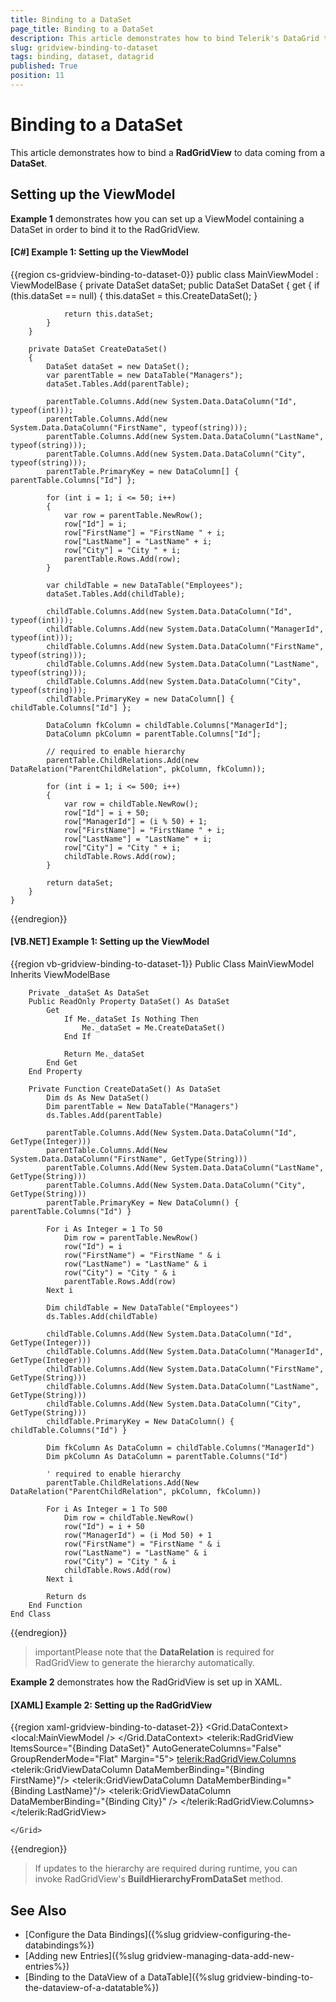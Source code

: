 ```yaml
---
title: Binding to a DataSet
page_title: Binding to a DataSet
description: This article demonstrates how to bind Telerik's DataGrid to a DataSet.
slug: gridview-binding-to-dataset
tags: binding, dataset, datagrid
published: True
position: 11
---
```


# Binding to a DataSet

This article demonstrates how to bind a __RadGridView__ to data coming from a **DataSet**.

## Setting up the ViewModel

__Example 1__ demonstrates how you can set up a ViewModel containing a DataSet in order to bind it to the RadGridView.

#### __[C#] Example 1: Setting up the ViewModel__

{{region cs-gridview-binding-to-dataset-0}}
	public class MainViewModel : ViewModelBase
    {
        private DataSet dataSet;
        public DataSet DataSet
        {
            get
            {
                if (this.dataSet == null)
                {
                    this.dataSet = this.CreateDataSet();
                }

                return this.dataSet;
            }
        }

        private DataSet CreateDataSet()
        {
            DataSet dataSet = new DataSet();
            var parentTable = new DataTable("Managers");
            dataSet.Tables.Add(parentTable);

            parentTable.Columns.Add(new System.Data.DataColumn("Id", typeof(int)));
            parentTable.Columns.Add(new System.Data.DataColumn("FirstName", typeof(string)));
            parentTable.Columns.Add(new System.Data.DataColumn("LastName", typeof(string)));
            parentTable.Columns.Add(new System.Data.DataColumn("City", typeof(string)));
            parentTable.PrimaryKey = new DataColumn[] { parentTable.Columns["Id"] };

            for (int i = 1; i <= 50; i++)
            {
                var row = parentTable.NewRow();
                row["Id"] = i;
                row["FirstName"] = "FirstName " + i;
                row["LastName"] = "LastName" + i;
                row["City"] = "City " + i;
                parentTable.Rows.Add(row);
            }

            var childTable = new DataTable("Employees");
            dataSet.Tables.Add(childTable);

            childTable.Columns.Add(new System.Data.DataColumn("Id", typeof(int)));
            childTable.Columns.Add(new System.Data.DataColumn("ManagerId", typeof(int)));
            childTable.Columns.Add(new System.Data.DataColumn("FirstName", typeof(string)));
            childTable.Columns.Add(new System.Data.DataColumn("LastName", typeof(string)));
            childTable.Columns.Add(new System.Data.DataColumn("City", typeof(string)));
            childTable.PrimaryKey = new DataColumn[] { childTable.Columns["Id"] };

            DataColumn fkColumn = childTable.Columns["ManagerId"];
            DataColumn pkColumn = parentTable.Columns["Id"];

            // required to enable hierarchy
            parentTable.ChildRelations.Add(new DataRelation("ParentChildRelation", pkColumn, fkColumn));

            for (int i = 1; i <= 500; i++)
            {
                var row = childTable.NewRow();
                row["Id"] = i + 50;
                row["ManagerId"] = (i % 50) + 1;
                row["FirstName"] = "FirstName " + i;
                row["LastName"] = "LastName" + i;
                row["City"] = "City " + i;
                childTable.Rows.Add(row);
            }

            return dataSet;
        }
    }
{{endregion}}

#### __[VB.NET] Example 1: Setting up the ViewModel__

{{region vb-gridview-binding-to-dataset-1}}
    Public Class MainViewModel
	Inherits ViewModelBase

		Private _dataSet As DataSet
		Public ReadOnly Property DataSet() As DataSet
			Get
				If Me._dataSet Is Nothing Then
					Me._dataSet = Me.CreateDataSet()
				End If

				Return Me._dataSet
			End Get
		End Property

		Private Function CreateDataSet() As DataSet
			Dim ds As New DataSet()
			Dim parentTable = New DataTable("Managers")
			ds.Tables.Add(parentTable)

			parentTable.Columns.Add(New System.Data.DataColumn("Id", GetType(Integer)))
			parentTable.Columns.Add(New System.Data.DataColumn("FirstName", GetType(String)))
			parentTable.Columns.Add(New System.Data.DataColumn("LastName", GetType(String)))
			parentTable.Columns.Add(New System.Data.DataColumn("City", GetType(String)))
			parentTable.PrimaryKey = New DataColumn() { parentTable.Columns("Id") }

			For i As Integer = 1 To 50
				Dim row = parentTable.NewRow()
				row("Id") = i
				row("FirstName") = "FirstName " & i
				row("LastName") = "LastName" & i
				row("City") = "City " & i
				parentTable.Rows.Add(row)
			Next i

			Dim childTable = New DataTable("Employees")
			ds.Tables.Add(childTable)

			childTable.Columns.Add(New System.Data.DataColumn("Id", GetType(Integer)))
			childTable.Columns.Add(New System.Data.DataColumn("ManagerId", GetType(Integer)))
			childTable.Columns.Add(New System.Data.DataColumn("FirstName", GetType(String)))
			childTable.Columns.Add(New System.Data.DataColumn("LastName", GetType(String)))
			childTable.Columns.Add(New System.Data.DataColumn("City", GetType(String)))
			childTable.PrimaryKey = New DataColumn() { childTable.Columns("Id") }

			Dim fkColumn As DataColumn = childTable.Columns("ManagerId")
			Dim pkColumn As DataColumn = parentTable.Columns("Id")

			' required to enable hierarchy
			parentTable.ChildRelations.Add(New DataRelation("ParentChildRelation", pkColumn, fkColumn))

			For i As Integer = 1 To 500
				Dim row = childTable.NewRow()
				row("Id") = i + 50
				row("ManagerId") = (i Mod 50) + 1
				row("FirstName") = "FirstName " & i
				row("LastName") = "LastName" & i
				row("City") = "City " & i
				childTable.Rows.Add(row)
			Next i

			Return ds
		End Function
    End Class
{{endregion}}

>importantPlease note that the **DataRelation** is required for RadGridView to generate the hierarchy automatically.

__Example 2__ demonstrates how the RadGridView is set up in XAML.

#### __[XAML] Example 2: Setting up the RadGridView__

{{region xaml-gridview-binding-to-dataset-2}}
	<Grid>
        <Grid.DataContext>
            <!-- The namespace "local" refers to the namespace where the MainViewModel class is defined-->
            <local:MainViewModel />
        </Grid.DataContext>
        <telerik:RadGridView ItemsSource="{Binding DataSet}"
                             AutoGenerateColumns="False"
                             GroupRenderMode="Flat"
                             Margin="5">
            <telerik:RadGridView.Columns>
                <telerik:GridViewDataColumn DataMemberBinding="{Binding FirstName}"/>
				<telerik:GridViewDataColumn DataMemberBinding="{Binding LastName}"/>
				<telerik:GridViewDataColumn DataMemberBinding="{Binding City}" />
			</telerik:RadGridView.Columns>
		</telerik:RadGridView>
		
	</Grid>
{{endregion}}

>If updates to the hierarchy are required during runtime, you can invoke RadGridView's **BuildHierarchyFromDataSet** method.

## See Also

* [Configure the Data Bindings]({%slug gridview-configuring-the-databindings%})
* [Adding new Entries]({%slug gridview-managing-data-add-new-entries%})
* [Binding to the DataView of a DataTable]({%slug gridview-binding-to-the-dataview-of-a-datatable%})